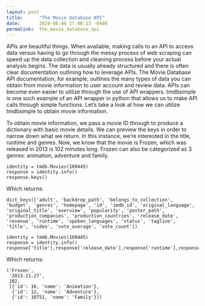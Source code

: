 ```yaml
---
layout: post
title:      "The Movie Database API"
date:       2020-06-06 17:00:23 -0400
permalink:  the_movie_database_api
---
```



APIs are beautiful things. When available, making calls to an API to access data versus having to go through the messy process of web scraping can speed up the data collection and cleaning process before your actual analysis begins. The data is usually already structured and there is often clear documentation outlining how to leverage APIs. The Movie Database API documentation, for example, outlines the many types of data you can obtain from movie information to user account and review data. APIs can become even easier to utilize through the use of API wrappers. tmdbsimple is one such example of an API wrapper in python that allows us to make API calls through simple functions. Let’s take a look at how we can utilize tmdbsimple to obtain movie information.

To obtain movie information, we pass a movie ID through to produce a dictionary with basic movie details.  We can preview the keys in order to narrow down what we return. In this instance, we’re interested in the title, runtime and genres. Now, we know that the movie is Frozen, which was released in 2013 is 102 minutes long. Frozen can also be categorized as 3 genres: animation, adventure and family. 


```
identity = tmdb.Movies(109445)
response = identity.info()
response.keys()
```

Which returns: 

```
dict_keys(['adult', 'backdrop_path', 'belongs_to_collection', 'budget', 'genres', 'homepage', 'id', 'imdb_id', 'original_language', 'original_title', 'overview', 'popularity', 'poster_path', 'production_companies', 'production_countries', 'release_date', 'revenue', 'runtime', 'spoken_languages', 'status', 'tagline', 'title', 'video', 'vote_average', 'vote_count'])
```

```
identity = tmdb.Movies(109445)
response = identity.info()
response['title'],response['release_date'],response['runtime'],response['genres']
```

Which returns:

```
('Frozen',
 '2013-11-27',
 102,
 [{'id': 16, 'name': 'Animation'},
  {'id': 12, 'name': 'Adventure'},
  {'id': 10751, 'name': 'Family'}])
```




